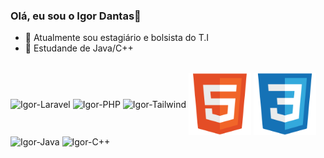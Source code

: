 ### Olá, eu sou o Igor Dantas👋

- 🔭 Atualmente sou estagiário e bolsista do T.I
- 🌱 Estudande de Java/C++

<div style="display: inline_block"><br>
  <img align="center" alt="Igor-Laravel" height="100" width="100" src="https://cdn.jsdelivr.net/gh/devicons/devicon/icons/laravel/laravel-plain-wordmark.svg">
  <img align="center" alt="Igor-PHP" height="100" width="100" src="https://cdn.jsdelivr.net/gh/devicons/devicon/icons/php/php-original.svg">
  <img align="center" alt="Igor-Tailwind" height="150" width="150" src="https://cdn.jsdelivr.net/gh/devicons/devicon/icons/tailwindcss/tailwindcss-original-wordmark.svg">
  <img align="center" alt="Igor-HTML" height="100" width="100" src="https://raw.githubusercontent.com/devicons/devicon/master/icons/html5/html5-original.svg">
  <img align="center" alt="Igor-CSS" height="100" width="100" src="https://raw.githubusercontent.com/devicons/devicon/master/icons/css3/css3-original.svg">
  <img align="center" alt="Igor-Java" height="100" width="100" src="https://cdn.jsdelivr.net/gh/devicons/devicon/icons/java/java-original-wordmark.svg">
  <img align="center" alt="Igor-C++" height="100" width="100" src="https://cdn.jsdelivr.net/gh/devicons/devicon/icons/cplusplus/cplusplus-original.svg">
</div>
  
  ##
<!-- Seção Das Redes Sociais -->
